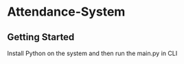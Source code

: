 # Attendance-System

## Getting Started

Install Python on the system and then run the main.py in CLI
